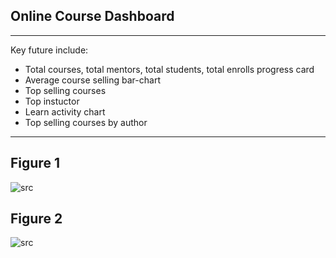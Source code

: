 ## Online Course Dashboard
---
Key future include:

- Total courses, total mentors, total students, total enrolls progress card
- Average course selling bar-chart
- Top selling courses
- Top instuctor
- Learn activity chart
- Top selling courses by author 


---

## Figure 1
 
 ![src](/assets/dashkit/online-course-dashboard-1.jpeg)

## Figure 2
 
 ![src](/assets/dashkit/online-course-dashboard-2.jpeg)